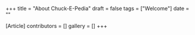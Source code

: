 +++
title = "About Chuck-E-Pedia"
draft = false
tags = ["Welcome"]
date = ""

[Article]
contributors = []
gallery = []
+++
